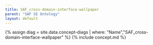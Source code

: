 ```yaml
---
title: SAF_cross-domain-interface-wallpaper
parent: "SAF SE Ontology"
layout: default
---
```

{% assign diag = site.data.concept-diags | where: "Name","SAF_cross-domain-interface-wallpaper" %}
{% include concept.md %}
